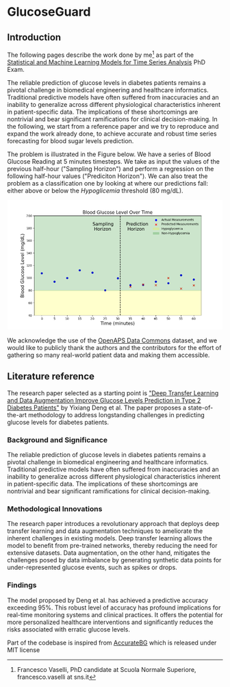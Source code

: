 # GlucoseGuard

## Introduction 

The following pages describe the work done by me[^1] as part of the [Statistical and Machine Learning Models for Time Series Analysis](https://www.sns.it/en/corsoinsegnamento/statistical-and-machine-learning-models-time-series-analysis) PhD Exam.

The reliable prediction of glucose levels in diabetes patients remains a pivotal challenge in biomedical engineering and healthcare informatics. Traditional predictive models have often suffered from inaccuracies and an inability to generalize across different physiological characteristics inherent in patient-specific data. The implications of these shortcomings are nontrivial and bear significant ramifications for clinical decision-making.
In the following, we start from a reference paper and we try to reproduce and expand the work already done, to achieve accurate and robust time series forecasting for blood sugar levels prediction.

The problem is illustrated in the Figure below. We have a series of Blood Glucose Reading at 5 minutes timesteps. We take as input the values of the previous half-hour ("Sampling Horizon") and perform a regression on the following half-hour values ("Prediciton Horizon"). We can also treat the problem as a classification one by looking at where our predictions fall: either above or below the *Hypoglicemia* threshold (80 mg/dL).

![The problem](img/problem.png)

We acknowledge the use of the [OpenAPS Data Commons](https://openaps.org/outcomes/data-commons/) dataset, and we would like to publicly thank the authors and the contributors for the effort of gathering so many real-world patient data and making them accessible.

## Literature reference

The research paper selected as a starting point is ["Deep Transfer Learning and Data Augmentation Improve Glucose Levels Prediction in Type 2 Diabetes Patients"](https://www.nature.com/articles/s41746-021-00480-x) by Yixiang Deng et al. The paper proposes a state-of-the-art methodology to address longstanding challenges in predicting glucose levels for diabetes patients.

### Background and Significance

The reliable prediction of glucose levels in diabetes patients remains a pivotal challenge in biomedical engineering and healthcare informatics. Traditional predictive models have often suffered from inaccuracies and an inability to generalize across different physiological characteristics inherent in patient-specific data. The implications of these shortcomings are nontrivial and bear significant ramifications for clinical decision-making.

### Methodological Innovations

The research paper introduces a revolutionary approach that deploys deep transfer learning and data augmentation techniques to ameliorate the inherent challenges in existing models. Deep transfer learning allows the model to benefit from pre-trained networks, thereby reducing the need for extensive datasets. Data augmentation, on the other hand, mitigates the challenges posed by data imbalance by generating synthetic data points for under-represented glucose events, such as spikes or drops.

### Findings

The model proposed by Deng et al. has achieved a predictive accuracy exceeding 95%. This robust level of accuracy has profound implications for real-time monitoring systems and clinical practices. It offers the potential for more personalized healthcare interventions and significantly reduces the risks associated with erratic glucose levels.


Part of the codebase is inspired from [AccurateBG](https://github.com/yixiangD/AccurateBG/tree/main) which is released under MIT license

[^1]: Francesco Vaselli, PhD candidate at Scuola Normale Superiore, francesco.vaselli at sns.it